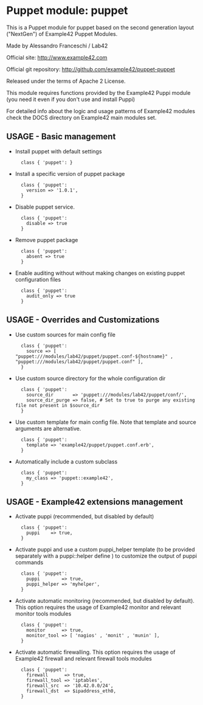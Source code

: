 # Puppet module: puppet

This is a Puppet module for puppet based on the second generation layout ("NextGen") of Example42 Puppet Modules.

Made by Alessandro Franceschi / Lab42

Official site: http://www.example42.com

Official git repository: http://github.com/example42/puppet-puppet

Released under the terms of Apache 2 License.

This module requires functions provided by the Example42 Puppi module (you need it even if you don't use and install Puppi)

For detailed info about the logic and usage patterns of Example42 modules check the DOCS directory on Example42 main modules set.

## USAGE - Basic management

* Install puppet with default settings

        class { 'puppet': }

* Install a specific version of puppet package

        class { 'puppet':
          version => '1.0.1',
        }

* Disable puppet service.

        class { 'puppet':
          disable => true
        }

* Remove puppet package

        class { 'puppet':
          absent => true
        }

* Enable auditing without without making changes on existing puppet configuration files

        class { 'puppet':
          audit_only => true
        }


## USAGE - Overrides and Customizations
* Use custom sources for main config file 

        class { 'puppet':
          source => [ "puppet:///modules/lab42/puppet/puppet.conf-${hostname}" , "puppet:///modules/lab42/puppet/puppet.conf" ], 
        }


* Use custom source directory for the whole configuration dir

        class { 'puppet':
          source_dir       => 'puppet:///modules/lab42/puppet/conf/',
          source_dir_purge => false, # Set to true to purge any existing file not present in $source_dir
        }

* Use custom template for main config file. Note that template and source arguments are alternative. 

        class { 'puppet':
          template => 'example42/puppet/puppet.conf.erb',
        }

* Automatically include a custom subclass

        class { 'puppet':
          my_class => 'puppet::example42',
        }


## USAGE - Example42 extensions management 
* Activate puppi (recommended, but disabled by default)

        class { 'puppet':
          puppi    => true,
        }

* Activate puppi and use a custom puppi_helper template (to be provided separately with a puppi::helper define ) to customize the output of puppi commands 

        class { 'puppet':
          puppi        => true,
          puppi_helper => 'myhelper', 
        }

* Activate automatic monitoring (recommended, but disabled by default). This option requires the usage of Example42 monitor and relevant monitor tools modules

        class { 'puppet':
          monitor      => true,
          monitor_tool => [ 'nagios' , 'monit' , 'munin' ],
        }

* Activate automatic firewalling. This option requires the usage of Example42 firewall and relevant firewall tools modules

        class { 'puppet':       
          firewall      => true,
          firewall_tool => 'iptables',
          firewall_src  => '10.42.0.0/24',
          firewall_dst  => $ipaddress_eth0,
        }

